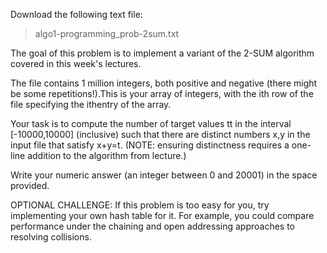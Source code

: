 Download the following text file:

> algo1-programming_prob-2sum.txt

The goal of this problem is to implement a variant of the 2-SUM algorithm covered in this week's lectures.

The file contains 1 million integers, both positive and negative (there might be some repetitions!).This is your array of integers, with the ith row of the file specifying the ithentry of the array.

Your task is to compute the number of target values tt in the interval [-10000,10000] (inclusive) such that there are distinct numbers x,y in the input file that satisfy x+y=t. (NOTE: ensuring distinctness requires a one-line addition to the algorithm from lecture.)

Write your numeric answer (an integer between 0 and 20001) in the space provided.

OPTIONAL CHALLENGE: If this problem is too easy for you, try implementing your own hash table for it. For example, you could compare performance under the chaining and open addressing approaches to resolving collisions.
